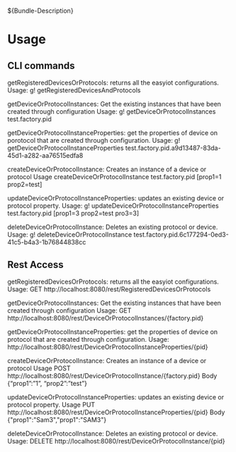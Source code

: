 # 

${Bundle-Description}

# Usage

## CLI commands

getRegisteredDevicesOrProtocols: returns all the easyiot configurations.
Usage: g! getRegisteredDevicesAndProtocols

getDeviceOrProtocolInstances: Get the existing instances that have been created through configuration
Usage: g! getDeviceOrProtocolInstances test.factory.pid

getDeviceOrProtocolInstanceProperties: get the properties of device on porotocol that are created through configuration.
Usage: g! getDeviceOrProtocolInstanceProperties test.factory.pid.a9d13487-83da-45d1-a282-aa76515edfa8

createDeviceOrProtocolInstance: Creates an instance of a device or protocol
Usage createDeviceOrProtocolInstance test.factory.pid [prop1=1 prop2=test]

updateDeviceOrProtocolInstanceProperties: updates an existing device or protocol property.
Usage: g! updateDeviceOrProtocolInstanceProperties test.factory.pid [prop1=3 prop2=test pro3=3]

deleteDeviceOrProtocolInstance: Deletes an existing protocol or device.
Usage: g! deleteDeviceOrProtocolInstance test.factory.pid.6c177294-0ed3-41c5-b4a3-1b76844838cc

## Rest Access

getRegisteredDevicesOrProtocols: returns all the easyiot configurations.
Usage: GET http://localhost:8080/rest/RegisteredDevicesOrProtocols

getDeviceOrProtocolInstances: Get the existing instances that have been created through configuration
Usage: GET http://localhost:8080/rest/DeviceOrProtocolInstances/{factory.pid}

getDeviceOrProtocolInstanceProperties: get the properties of device on protocol that are created through configuration.
Usage: http://localhost:8080/rest/DeviceOrProtocolInstanceProperties/{pid}

createDeviceOrProtocolInstance: Creates an instance of a device or protocol
Usage POST http://localhost:8080/rest/DeviceOrProtocolInstance/{factory.pid} 
Body {“prop1”:”1”, “prop2”:”test”}

updateDeviceOrProtocolInstanceProperties: updates an existing device or protocol property.
Usage PUT http://localhost:8080/rest/DeviceOrProtocolInstanceProperties/{pid}
Body {"prop1":"Sam3","prop1":"SAM3"}

deleteDeviceOrProtocolInstance: Deletes an existing protocol or device.
Usage: DELETE http://localhost:8080/rest/DeviceOrProtocolInstance/{pid}

